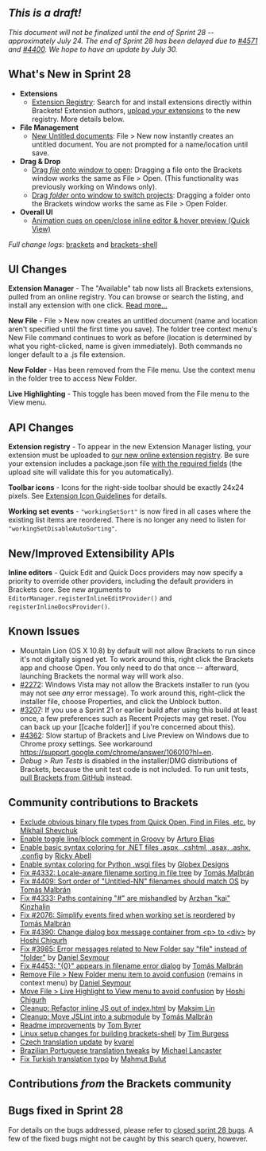 _This is a draft!_
--------------------
_This document will not be finalized until the end of Sprint 28 -- approximately July 24._
_The end of Sprint 28 has been delayed due to [#4571](https://github.com/adobe/brackets/issues/4571) and [#4400](https://github.com/adobe/brackets/issues/4400). We hope to have an update by July 30._

What's New in Sprint 28
-----------------------
* **Extensions**
    * [Extension Registry](https://trello.com/card/2-extension-registry-support-in-extension-manager/4f90a6d98f77505d7940ce88/911): Search for and install extensions directly within Brackets! Extension authors, [upload your extensions](https://brackets-registry.aboutweb.com/) to the new registry. More details below.
* **File Management**
    * [New Untitled documents](https://trello.com/card/3-create-save-untitled-file-file-new/4f90a6d98f77505d7940ce88/291): File > New now instantly creates an untitled document. You are not prompted for a name/location until save.
* **Drag & Drop**
    * [Drag _file_ onto window to open](https://trello.com/card/2-native-drag-n-drop-open-file/4f90a6d98f77505d7940ce88/281): Dragging a file onto the Brackets window works the same as File > Open. (This functionality was previously working on Windows only).
    * [Drag _folder_ onto window to switch projects](https://trello.com/card/2-native-drag-n-drop-open-folder/4f90a6d98f77505d7940ce88/873): Dragging a folder onto the Brackets window works the same as File > Open Folder.
* **Overall UI**
    * [Animation cues on open/close inline editor & hover preview (Quick View)](https://trello.com/card/1-ux-animate-inline-editor-and-quick-view/4f90a6d98f77505d7940ce88/809)

_Full change logs:_ [brackets](https://github.com/adobe/brackets/compare/sprint-27...sprint-28#commits_bucket) and [brackets-shell](https://github.com/adobe/brackets-shell/compare/sprint-27...sprint-28#commits_bucket)


UI Changes
----------
**Extension Manager** - The "Available" tab now lists all Brackets extensions, pulled from an online registry. You can browse or search the listing, and install any extension with one click. [Read more...](https://github.com/adobe/brackets/wiki/Brackets-Extensions#installing-and-removing-extensions)

**New File** - File > New now creates an untitled document (name and location aren't specified until the first time you save). The folder tree context menu's New File command continues to work as before (location is determined by what you right-clicked, name is given immediately). Both commands no longer default to a .js file extension.

**New Folder** - Has been removed from the File menu. Use the context menu in the folder tree to access New Folder.

**Live Highlighting** - This toggle has been moved from the File menu to the View menu.

API Changes
-----------
**Extension registry** - To appear in the new Extension Manager listing, your extension must be uploaded to [our new online extension registry](https://brackets-registry.aboutweb.com/). Be sure your extension includes a package.json file [with the required fields](https://github.com/adobe/brackets/wiki/Extension-package-format) (the upload site will validate this for you automatically).

**Toolbar icons** - Icons for the right-side toolbar should be exactly 24x24 pixels. See [Extension Icon Guidelines](https://github.com/adobe/brackets/wiki/Extension-Icon-Guidelines#dimension) for details.

**Working set events** - `"workingSetSort"` is now fired in all cases where the existing list items are reordered. There is no longer any need to listen for `"workingSetDisableAutoSorting"`.

New/Improved Extensibility APIs
-------------------------------
**Inline editors** - Quick Edit and Quick Docs providers may now specify a priority to override other providers, including the default providers in Brackets core. See new arguments to `EditorManager.registerInlineEditProvider()` and `registerInlineDocsProvider()`.


Known Issues
------------
* Mountain Lion (OS X 10.8) by default will not allow Brackets to run since it's not digitally signed yet. To work around this, right click the Brackets app and choose Open. You only need to do that once -- afterward, launching Brackets the normal way will work also.
* [#2272](https://github.com/adobe/brackets/issues/2272): Windows Vista may not allow the Brackets installer to run (you may not see _any_ error message). To work around this, right-click the installer file, choose Properties, and click the Unblock button.
* [#3207](https://github.com/adobe/brackets/issues/3207): If you use a Sprint 21 or earlier build after using this build at least once, a few preferences such as Recent Projects may get reset. (You can back up your [[cache folder]] if you're concerned about this).
* [#4362](https://github.com/adobe/brackets/issues/4362): Slow startup of Brackets and Live Preview on Windows due to Chrome proxy settings. See workaround https://support.google.com/chrome/answer/106010?hl=en.
* _Debug > Run Tests_ is disabled in the installer/DMG distributions of Brackets, because the unit test code is not included. To run unit tests, [pull Brackets from GitHub](https://github.com/adobe/brackets/wiki/How-to-Hack-on-Brackets#wiki-getcode) instead.


Community contributions to Brackets
-----------------------------------
* [Exclude obvious binary file types from Quick Open, Find in Files, etc.](https://github.com/adobe/brackets/pull/4442) by [Mikhail Shevchuk](https://github.com/shevchuk)
* [Enable toggle line/block comment in Groovy](https://github.com/adobe/brackets/pull/4346) by [Arturo Elias](https://github.com/arturoeanton)
* [Enable basic syntax coloring for .NET files .aspx, .cshtml, .asax, .ashx, .config](https://github.com/adobe/brackets/pull/4449) by [Ricky Abell](https://github.com/RickyAbell)
* [Enable syntax coloring for Python .wsgi files](https://github.com/adobe/brackets/pull/4431/files) by [Globex Designs](https://github.com/globexdesigns)
* [Fix #4332: Locale-aware filename sorting in file tree](https://github.com/adobe/brackets/pull/4463) by [Tomás Malbrán](https://github.com/TomMalbran)
* [Fix #4409: Sort order of "Untitled-NN" filenames should match OS](https://github.com/adobe/brackets/pull/4524) by [Tomás Malbrán](https://github.com/TomMalbran)
* [Fix #4333: Paths containing "#" are mishandled](https://github.com/adobe/brackets/pull/4379) by [Arzhan "kai" Kinzhalin](https://github.com/busykai)
* [Fix #2076: Simplify events fired when working set is reordered](https://github.com/adobe/brackets/pull/4450) by [Tomás Malbrán](https://github.com/TomMalbran)
* [Fix #4390: Change dialog box message container from \<p> to \<div>](https://github.com/adobe/brackets/pull/4416) by [Hoshi Chigurh](https://github.com/Chigurh)
* [Fix #3985: Error messages related to New Folder say "file" instead of "folder"](https://github.com/adobe/brackets/pull/4244) by [Daniel Seymour](https://github.com/DaBungalow)
* [Fix #4453: "{0}" appears in filename error dialog](https://github.com/adobe/brackets/pull/4491) by [Tomás Malbrán](https://github.com/TomMalbran)
* [Remove File > New Folder menu item to avoid confusion](https://github.com/adobe/brackets/pull/4488) (remains in context menu) by [Daniel Seymour](https://github.com/DaBungalow)
* [Move File > Live Highlight to View menu to avoid confusion](https://github.com/adobe/brackets/pull/4395) by [Hoshi Chigurh](https://github.com/Chigurh)
* [Cleanup: Refactor inline JS out of index.html](https://github.com/adobe/brackets/pull/4374) by [Maksim Lin](https://github.com/maks)
* [Cleanup: Move JSLint into a submodule](https://github.com/adobe/brackets/pull/4467) by [Tomás Malbrán](https://github.com/TomMalbran)
* [Readme improvements](https://github.com/adobe/brackets/pull/4375) by [Tom Byrer](https://github.com/tomByrer)
* [Linux setup changes for building brackets-shell](https://github.com/adobe/brackets-shell/pull/275) by [Tim Burgess](https://github.com/timburgess)
* [Czech translation update](https://github.com/adobe/brackets/pull/4278) by [kvarel](https://github.com/kvarel)
* [Brazilian Portuguese translation tweaks](https://github.com/adobe/brackets/pull/4396) by [Michael Lancaster](https://github.com/weblancaster)
* [Fix Turkish translation typo](https://github.com/adobe/brackets/pull/4356) by [Mahmut Bulut](https://github.com/vertexclique)

Contributions _from_ the Brackets community
-------------------------------------------

Bugs fixed in Sprint 28
-----------------------
For details on the bugs addressed, please refer to [closed sprint 28 bugs](https://github.com/adobe/brackets/issues?labels=&milestone=15&state=closed). A few of the fixed bugs might not be caught by this search query, however.